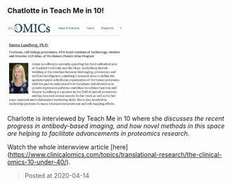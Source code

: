### Chatlotte in Teach Me in 10! 
![image](./images/news_20200414.jpg)

Charlotte is interviewed by Teach Me in 10 where she *discusses the recent progress in antibody-based imaging, and how novel methods in this space are helping to facilitate advancements in proteomics research.*

Watch the whole interwview article [here] (https://www.clinicalomics.com/topics/translational-research/the-clinical-omics-10-under-40/).

> Posted at 2020-04-14




